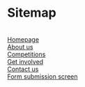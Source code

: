 <h1>Sitemap</h1>
<br>
<a href="https://prospective-snz-website.pages.dev/" target="_blank">Homepage
<br>
<a href="https://prospective-snz-website.pages.dev/about_us" target="_blank">About us</a>
<br>
<a href="https://prospective-snz-website.pages.dev/competitions" target="_blank">Competitions</a>
<br>
<a href="https://prospective-snz-website.pages.dev/get_involved" target="_blank">Get involved
<br>
<a href="https://prospective-snz-website.pages.dev/contact_us" target="_blank">Contact us</a>
<br>
<a href="https://prospective-snz-website.pages.dev/form_finish" target="blank">Form submission screen</a>
